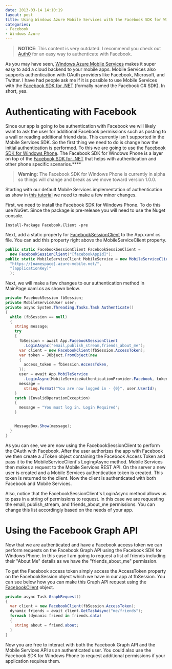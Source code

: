 ```yaml
---
date: 2013-03-14 14:10:19
layout: post
title: Using Windows Azure Mobile Services with the Facebook SDK for Windows Phone
categories:
- Facebook
- Windows Azure
---
```


> **NOTICE**: This content is very outdated. I recommend you check out [Auth0](https://manage.myauth0.com/docs/quickstart/native-mobile/windowsphone/azure-mobile-services) for an easy way to authenticate with Facebook.

As you may have seen, [Windows Azure Mobile Services](http://www.windowsazure.com/en-us/home/scenarios/mobile-services/) makes it super easy to add a cloud backend to your mobile apps. Mobile Services also supports authentication with OAuth providers like Facebook, Microsoft, and Twitter. I have had people ask me if it is possible to use Mobile Services with the [Facebook SDK for .NET](https://github.com/facebook-csharp-sdk/facebook-csharp-sdk) (formally named the Facebook C# SDK). In short, yes.

# Authenticating with Facebook
Since our app is going to be authentication with Facebook we will likely want to ask the user for additional Facebook permissions such as posting to a wall or reading additional friend data. This currently isn't supported in the Mobile Services SDK. So the first thing we need to do is change how the initial authentication is performed. To this we are going to use the [Facebook SDK for Windows Phone](https://github.com/facebook-csharp-sdk/facebook-winclient-sdk). The Facebook SDK for Windows Phone is a layer on top of the [Facebook SDK for .NET](https://github.com/facebook-csharp-sdk/facebook-csharp-sdk) that helps with authentication and other phone specific scenarios.****

> **Warning:** The Facebook SDK for Windows Phone is currently in alpha so things will change and break as we move toward version 1.0.0.

Starting with our default Mobile Services implementation of authentication as show in [this tutorial](http://www.windowsazure.com/en-us/develop/mobile/tutorials/get-started-with-users-dotnet/) we need to make a few minor changes.

First, we need to install the Facebook SDK for Windows Phone. To do this use NuGet. Since the package is pre-release you will need to use the Nuget console.

```posh
Install-Package Facebook.Client -pre
```

Next, add a static property for [FacebookSessionClient](https://github.com/facebook-csharp-sdk/facebook-winclient-sdk/blob/master/Source/Facebook.Client/FacebookSessionClient.cs) to the App.xaml.cs file. You can add this property right above the MobileServiceClient property.

```cs
public static FacebookSessionClient FacebookSessionClient =
  new FacebookSessionClient("[facebookAppId]");
public static MobileServiceClient MobileService = new MobileServiceClient(
  "https://[namespace].azure-mobile.net/",
  "[applicationKey]"
  );
```

Next, we will make a few changes to our authentication method in MainPage.xaml.cs as shown below.

```cs
private FacebookSession fbSession;
private MobileServiceUser user;
private async System.Threading.Tasks.Task Authenticate()
{
  while (fbSession == null)
  {
    string message;
    try
    {
      fbSession = await App.FacebookSessionClient
        .LoginAsync("email,publish_stream,friends_about_me");
      var client = new FacebookClient(fbSession.AccessToken);
      var token = JObject.FromObject(new
      {
        access_token = fbSession.AccessToken,
      });
      user = await App.MobileService
        .LoginAsync(MobileServiceAuthenticationProvider.Facebook, token);
      message =
        string.Format("You are now logged in - {0}", user.UserId);
    }
    catch (InvalidOperationException)
    {
      message = "You must log in. Login Required";
    }


    MessageBox.Show(message);
  }
}
```

As you can see, we are now using the FacebookSessionClient to perform the OAuth with Facebook. After the user authorizes the app with Facebook we then create a JToken object containing the Facebook Access Token and pass it to the MobileServiceClient's LogingAsync method. Mobile Services then makes a request to the Mobile Services REST API. On the server a new user is created and a Mobile Services authentication token is created. This token is returned to the client. Now the client is authenticated with both Facebook and Mobile Services.

Also, notice that the FacebookSessionClient's LoginAsync method allows us to pass in a string of permissions to request. In this case we are requesting the email, publish_stream, and friends_about_me permissions. You can change this list accordingly based on the needs of your app.


# Using the Facebook Graph API
Now that we are authenticated and have a Facebook access token we can perform requests on the Facebook Graph API using the Facebook SDK for Windows Phone. In this case I am going to request a list of friends including their "About Me" details as we have the "friends_about_me" permission.

To get the Facebook access token simply access the AccessToken property on the FacebookSession object which we have in our app at fbSession. You can see below how you can make this Graph API request using the [FacebookClient](https://github.com/facebook-csharp-sdk/facebook-csharp-sdk/blob/master/Source/Facebook/FacebookClient.cs) object.

```cs
private async Task GraphRequest()
{
  var client = new FacebookClient(fbSession.AccessToken);
  dynamic friends = await client.GetTaskAsync("me/friends");
  foreach (dynamic friend in friends.data)
  {
    string about = friend.about;
  }
}
```

Now you are free to interact with both the Facebook Graph API and the Mobile Services API as an authenticated user. You could also use the Facebook SDK for Windows Phone to request additional permissions if your application requires them.
